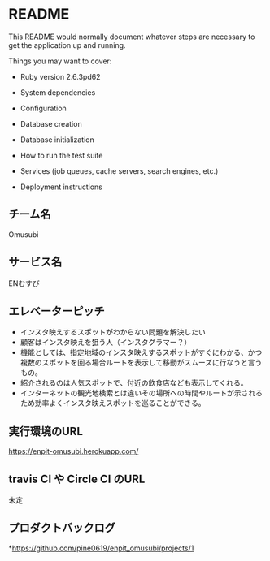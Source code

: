 # README

This README would normally document whatever steps are necessary to get the
application up and running.

Things you may want to cover:

* Ruby version
2.6.3pd62

* System dependencies


* Configuration

* Database creation

* Database initialization

* How to run the test suite

* Services (job queues, cache servers, search engines, etc.)

* Deployment instructions

## チーム名
Omusubi

## サービス名
ENむすび

## エレベーターピッチ
* インスタ映えするスポットがわからない問題を解決したい
* 顧客はインスタ映えを狙う人（インスタグラマー？）
* 機能としては、指定地域のインスタ映えするスポットがすぐにわかる、かつ複数のスポットを回る場合ルートを表示して移動がスムーズに行なうと言うもの。
* 紹介されるのは人気スポットで、付近の飲食店なども表示してくれる。
* インターネットの観光地検索とは違いその場所への時間やルートが示されるため効率よくインスタ映えスポットを巡ることができる。

## 実行環境のURL
https://enpit-omusubi.herokuapp.com/

## travis CI や Circle CI のURL
未定

## プロダクトバックログ
*https://github.com/pine0619/enpit_omusubi/projects/1